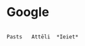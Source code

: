 # Google
                                                                                        Pasts   Attēli  *Ieiet*